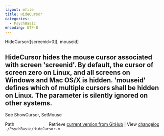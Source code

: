 ```yaml
---
layout: mfile
title: HideCursor
categories:
  - PsychBasic
encoding: UTF-8
---
```


HideCursor\(\[screenid=0\]\[, mouseid\]

HideCursor hides the mouse cursor associated with screen 'screenid'.
By default, the cursor of screen zero on Linux, and all screens on
Windows and Mac OS/X is hidden. 'mouseid' defines which of multiple
cursors shall be hidden on Linux. The parameter is silently ignored
on other systems.
----

See ShowCursor, SetMouse


<div class="code_header" style="text-align:right;">
  <span style="float:left;">Path&nbsp;&nbsp;</span> <span class="counter">Retrieve <a href=
  "https://raw.github.com/Psychtoolbox-3/Psychtoolbox-3/beta/./PsychBasic/HideCursor.m">current version from GitHub</a> | View <a href=
  "https://github.com/Psychtoolbox-3/Psychtoolbox-3/commits/beta/./PsychBasic/HideCursor.m">changelog</a></span>
</div>
<div class="code">
  <code>./PsychBasic/HideCursor.m</code>
</div>
